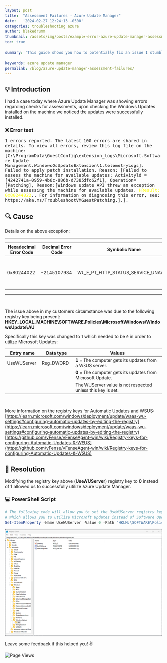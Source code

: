```yaml
---
layout: post
title:  "Assessment Failures - Azure Update Manager"
date:   '2024-02-27 12:24:13 -0500'
categories: troubleshooting azure
author: blakedrumm
thumbnail: /assets/img/posts/example-error-azure-update-manager-assessment.png
toc: true

summary: 'This guide shows you how to potentially fix an issue I stumbled on today with Azure Update Manager and assessments on machines connected.'

keywords: azure update manager
permalink: /blog/azure-update-manager-assessment-failures/
---
```

 
## :bulb: Introduction
I had a case today where Azure Update Manager was showing errors regarding checks for assessments, upon checking the Windows Updates installed on the machine we noticed the updates were successfully installed.

### :x: Error text
<pre style="white-space: pre-wrap;">
1 errors reported. The latest 100 errors are shared in details. To view all errors, review this log file on the machine: [C:\ProgramData\GuestConfig\extension_logs\Microsoft.Software Update Management.WindowsOsUpdateExtension\1.telemetryLogs]. Failed to apply patch installation. Reason: [Failed to assess the machine for available updates: Activityld = [4242741a-0959-4b6c-886b-d7385dfc62f1], Operation=[Patching], Reason:[Windows update API threw an exception while assessing the machine for available updates. <span style="color:yellow">HResult: 0x80244022</span>.. For information on diagnosing this error, see: https://aka.ms/TroubleshootVMGuestPatching.].].
</pre>

## :mag: Cause
Details on the above exception:
<div class="w-100 overflow-auto" markdown="1">

---

| Hexadecimal Error Code | Decimal Error Code | Symbolic Name | Error Description                                   | Header   |
|------------------|------------------|---------------|----------------------------------------------------|----------|
| 0x80244022&nbsp;       | -2145107934&nbsp;      | WU_E_PT_HTTP_STATUS_SERVICE_UNAVAIL&nbsp; | Same as HTTP status 503 - the service is temporarily overloaded.&nbsp; | wuerror.h&nbsp; |

---

</div>
&nbsp;

The issue above in my customers circumstance was due to the following registry key being present: \
**HKEY_LOCAL_MACHINE\SOFTWARE\Policies\Microsoft\Windows\WindowsUpdate\AU**

Specifically this key was changed to `1` which needed to be `0` in order to utilize Microsoft Updates:

| Entry name | Data type | Values |
|------------|-----------|--------|
|UseWUServer&nbsp; | Reg_DWORD&nbsp;&nbsp; | **1** = The computer gets its updates from a WSUS server. |
|            |           | **0** = The computer gets its updates from Microsoft Update. |
|            |           | The WUServer value is not respected unless this key is set. |

&nbsp;

More information on the registry keys for Automatic Updates and WSUS: \
[https://learn.microsoft.com/windows/deployment/update/waas-wu-settings#configuring-automatic-updates-by-editing-the-registry](https://learn.microsoft.com/windows/deployment/update/waas-wu-settings#configuring-automatic-updates-by-editing-the-registry) \
[https://github.com/vFense/vFenseAgent-win/wiki/Registry-keys-for-configuring-Automatic-Updates-&-WSUS](https://github.com/vFense/vFenseAgent-win/wiki/Registry-keys-for-configuring-Automatic-Updates-&-WSUS)

## :wrench: Resolution
Modifying the registry key above (**UseWUServer**) registry key to **0** instead of **1** allowed us to successfully utilize Azure Update Manager.

### :computer: PowerShell Script
```powershell
# The following code will allow you to set the UseWUServer registry key to 0
# Which allows you to utilize Microsoft Updates instead of Software Update Services (WSUS)
Set-ItemProperty -Name UseWUServer -Value 0 -Path "HKLM:\SOFTWARE\Policies\Microsoft\Windows\WindowsUpdate\AU"
```

![Example showing how the registry should look](/assets/img/posts/wsus-registry-key.png)

Leave some feedback if this helped you! :v:

![Page Views](https://counter.blakedrumm.com/count/tag.svg?url=blakedrumm.com/blog/azure-update-manager-assessment-failures/)

<!--
Having trouble with Pages? Check out our [documentation](https://docs.github.com/categories/github-pages-basics/) or [contact support](https://support.github.com/contact) and we’ll help you sort it out.

Tip:
To add auto-size pictures:
![/assets/img/posts/example.jpg](/assets/img/posts/example.jpg){:class="img-fluid"}
-->
